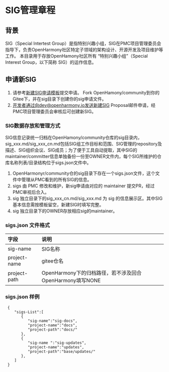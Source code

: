 # SIG管理章程
## 背景
SIG（Special Intertest Group）是指特别兴趣小组，SIG在PMC项目管理委员会指导下，负责OpenHarmony社区特定子领域的架构设计、开源开发及项目维护等工作。
本目录用于存放OpenHamony社区所有 “特别兴趣小组”（Special Interest Group，以下简称 SIG）的运作信息。

## 申请新SIG
1. 请参考[新建SIG申请模板](sig-template/sig_template_cn.md)提交申请。
   Fork OpenHamony/community到你的Gitee下，并在sig目录下创建你的sig申请文件。
2. 开发者通过向dev@openharmony.io发送新建SIG Proposal邮件申请，经PMC项目管理委员会审核后可创建新SIG。


### SIG数据存放和管理方式
SIG信息记录统一归档在OpenHamony/community仓库的sig目录内，sig_xxx.md/sig_xxx_cn.md包括SIG组工作目标和范围、SIG管理的repository及描述、SIG组织会议、SIG成员；为了便于工具自动提取，其中SIG的maintainer/committer信息单独备份一份至OWNER文件内，每个SIG所维护的仓库名称列表/目录结构位于sigs.json文件中。
1. OpenHarmonyr/community仓的sig目录下存在一个sigs.json文件，这个文件中管理从PMC看到的所有SIG的信息。
2. sigs 由 PMC 修改和维护，新sig申请由对应的 maintainer 提交PR，经过PMC审视后合入。
3. sig 独立目录下的sig_xxx_cn.md/sig_xxx.md 为 sig 的信息展示区。其中SIG基本信息需按模板留空，新建SIG时填写完整。
4. sig 独立目录下的OWNER存放相应sig的maintainer。


###  sigs.json 文件格式
| 字段 | 说明 |
|:---|:---|
|  sig-name | SIG名称 |
|  project-name | gitee仓名 |
|  project-path | OpenHarmony下的归档路径，若不涉及回合OpenHarmony填写NONE |

### sigs.json 样例
```
 {
    "sigs-List":[
       {
          "sig-name":"sig-docs",
          "project-name":"docs",
          "project-path":"docs/"
       },
       {
          "sig-name ":"sig-updates",
          "project-name":"updates",
          "project-path":"base/updates/"
       },
    ]
 }
```
